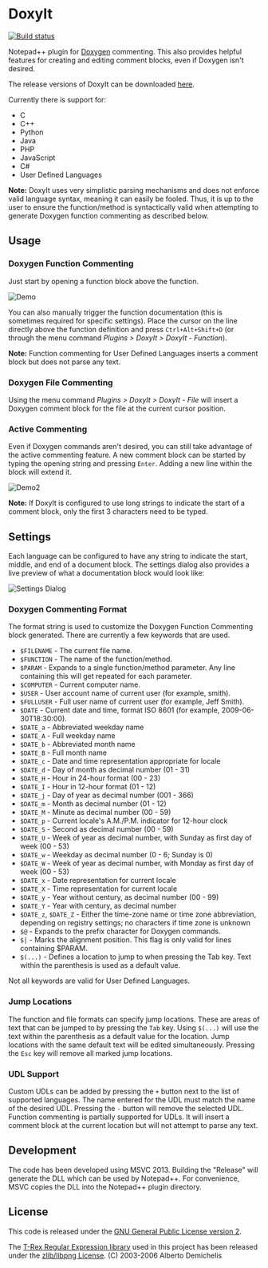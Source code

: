 # DoxyIt

[![Build status](https://ci.appveyor.com/api/projects/status/github/dail8859/DoxyIt?branch=master&svg=true)](https://ci.appveyor.com/project/dail8859/DoxyIt/branch/master)

Notepad++ plugin for [Doxygen](http://www.doxygen.org) commenting. This also provides helpful features for creating and editing comment blocks, even if Doxygen isn't desired.

The release versions of DoxyIt can be downloaded [here](https://github.com/dail8859/DoxyIt/releases).

Currently there is support for:
- C
- C++
- Python
- Java
- PHP
- JavaScript
- C#
- User Defined Languages

**Note:** DoxyIt uses very simplistic parsing mechanisms and does not enforce valid language syntax, meaning it can easily be fooled. Thus, it is up to the user to ensure the function/method is syntactically valid when attempting to generate Doxygen function commenting as described below.

## Usage
### Doxygen Function Commenting
Just start by opening a function block above the function. 

![Demo](/img/Demo.gif)

You can also manually trigger the function documentation (this is sometimes required for specific settings). Place the cursor on the line directly above the function definition and press `Ctrl+Alt+Shift+D` (or through the menu command *Plugins > DoxyIt > DoxyIt - Function*).

**Note:** Function commenting for User Defined Languages inserts a comment block but does not parse any text.

### Doxygen File Commenting
Using the menu command *Plugins > DoxyIt > DoxyIt - File* will insert a Doxygen comment block for the file at the current cursor position.

### Active Commenting
Even if Doxygen commands aren't desired, you can still take advantage of the active commenting feature. A new comment block can be started by typing the opening string and pressing `Enter`. Adding a new line within the block will extend it.

![Demo2](/img/Demo2.gif)

**Note:** If DoxyIt is configured to use long strings to indicate the start of a comment block, only the first 3 characters need to be typed.

## Settings
Each language can be configured to have any string to indicate the start, middle, and end of a document block. The settings dialog also provides a live preview of what a documentation block would look like:

![Settings Dialog](/img/Settings.png)

### Doxygen Commenting Format
The format string is used to customize the Doxygen Function Commenting block generated. There are currently a few keywords that are used.
- `$FILENAME` - The current file name.
- `$FUNCTION` - The name of the function/method.
- `$PARAM` - Expands to a single function/method parameter. Any line containing this will get repeated for each parameter.
- `$COMPUTER` - Current computer name.
- `$USER` - User account name of current user (for example, smith).
- `$FULLUSER` - Full user name of current user (for example, Jeff Smith).
- `$DATE` - Current date and time, format ISO 8601 (for example, 2009-06-30T18:30:00).
- `$DATE_a` - Abbreviated weekday name
- `$DATE_A` - Full weekday name
- `$DATE_b` - Abbreviated month name
- `$DATE_B` - Full month name
- `$DATE_c` - Date and time representation appropriate for locale
- `$DATE_d` - Day of month as decimal number (01 - 31)
- `$DATE_H` - Hour in 24-hour format (00 - 23)
- `$DATE_I` - Hour in 12-hour format (01 - 12)
- `$DATE_j` - Day of year as decimal number (001 - 366)
- `$DATE_m` - Month as decimal number (01 - 12)
- `$DATE_M` - Minute as decimal number (00 - 59)
- `$DATE_p` - Current locale's A.M./P.M. indicator for 12-hour clock
- `$DATE_S` - Second as decimal number (00 - 59)
- `$DATE_U` - Week of year as decimal number, with Sunday as first day of week (00 - 53)
- `$DATE_w` - Weekday as decimal number (0 - 6; Sunday is 0)
- `$DATE_W` - Week of year as decimal number, with Monday as first day of week (00 - 53)
- `$DATE_x` - Date representation for current locale
- `$DATE_X` - Time representation for current locale
- `$DATE_y` - Year without century, as decimal number (00 - 99)
- `$DATE_Y` - Year with century, as decimal number
- `$DATE_z`, `$DATE_Z` - Either the time-zone name or time zone abbreviation, depending on registry settings; no characters if time zone is unknown
- `$@` - Expands to the prefix character for Doxygen commands.
- `$|` - Marks the alignment position. This flag is only valid for lines containing $PARAM.
- `$(...)` - Defines a location to jump to when pressing the Tab key. Text within the parenthesis is used as a default value.

Not all keywords are valid for User Defined Languages. 

### Jump Locations
The function and file formats can specify jump locations. These are areas of text that can be jumped to by pressing the `Tab` key. Using `$(...)` will use the text within the parenthesis as a default value for the location. Jump locations with the same default text will be edited simultaneously. Pressing the `Esc` key will remove all marked jump locations.

### UDL Support
Custom UDLs can be added by pressing the `+` button next to the list of supported languages. The name entered for the UDL must match the name of the desired UDL. Pressing the `-` button will remove the selected UDL. Function commenting is partially supported for UDLs. It will insert a comment block at the current location but will not attempt to parse any text.

## Development
The code has been developed using MSVC 2013. Building the "Release" will generate the DLL which can be used by Notepad++. For convenience, MSVC copies the DLL into the Notepad++ plugin directory. 

## License
This code is released under the [GNU General Public License version 2](http://www.gnu.org/licenses/gpl-2.0.txt).

The [T-Rex Regular Expression library](http://tiny-rex.sourceforge.net/) used in this project has been released under the [zlib/libpng License](http://opensource.org/licenses/zlib-license.php). (C) 2003-2006 Alberto Demichelis
